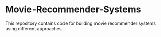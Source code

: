 # Movie-Recommender-Systems
This repository contains code for building movie recommender systems using different approaches.
